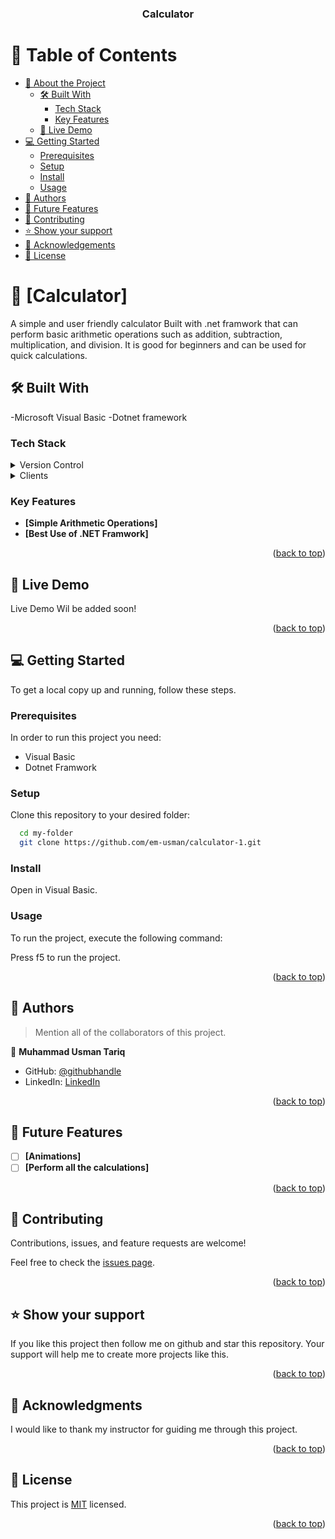 <a name="readme-top"></a>

<div align="center">

  <h3><b>Calculator</b></h3>

</div>

<!-- TABLE OF CONTENTS -->

# 📗 Table of Contents

- [📖 About the Project](#about-project)
  - [🛠 Built With](#built-with)
    - [Tech Stack](#tech-stack)
    - [Key Features](#key-features)
  - [🚀 Live Demo](#live-demo)
- [💻 Getting Started](#getting-started)
  - [Prerequisites](#prerequisites)
  - [Setup](#setup)
  - [Install](#install)
  - [Usage](#usage)
- [👥 Authors](#authors)
- [🔭 Future Features](#future-features)
- [🤝 Contributing](#contributing)
- [⭐️ Show your support](#support)
- [🙏 Acknowledgements](#acknowledgements)
- [📝 License](#license)

<!-- PROJECT DESCRIPTION -->

# 📖 [Calculator] <a name="about-project"></a>

A simple and user friendly calculator Built with .net framwork that can perform basic arithmetic operations such as addition, subtraction, multiplication, and division. It is good for beginners and can be used for quick calculations. 

## 🛠 Built With <a name="built-with"></a>

-Microsoft Visual Basic -Dotnet framework

### Tech Stack <a name="tech-stack"></a>

<details>
  <summary>Version Control</summary>
  <ul>
    <li><a href="https://github.com">Github</a></li>
  </ul>
</details>

<details>
  <summary>Clients</summary>
  <ul>
    <li><a href="https://microsoft-visual-basic.en.softonic.com/">Microsoft Visual Basic</a></li>
    <li><a href="https://dotnet.microsoft.com/en-us/download/dotnet-framework">Dotnet</a></li>
  </ul>
</details>

<!-- Features -->

### Key Features <a name="key-features"></a>

- **[Simple Arithmetic Operations]**
- **[Best Use of .NET Framwork]**

<p align="right">(<a href="#readme-top">back to top</a>)</p>

<!-- LIVE DEMO -->

## 🚀 Live Demo <a name="live-demo"></a>

Live Demo Wil be added soon!

<p align="right">(<a href="#readme-top">back to top</a>)</p>

<!-- GETTING STARTED -->

## 💻 Getting Started <a name="getting-started"></a>

To get a local copy up and running, follow these steps.

### Prerequisites

In order to run this project you need:

- Visual Basic 
- Dotnet Framwork  

### Setup

Clone this repository to your desired folder:

```sh
  cd my-folder
  git clone https://github.com/em-usman/calculator-1.git
```


### Install

Open in Visual Basic.

### Usage

To run the project, execute the following command:

Press f5 to run the project.


<p align="right">(<a href="#readme-top">back to top</a>)</p>

<!-- AUTHORS -->

## 👥 Authors <a name="authors"></a>

> Mention all of the collaborators of this project.

👤 **Muhammad Usman Tariq**

- GitHub: [@githubhandle](https://github.com/em-usman)
- LinkedIn: [LinkedIn](https://www.linkedin.com/in/osman-tariq-8a7543266/)

<p align="right">(<a href="#readme-top">back to top</a>)</p>

<!-- FUTURE FEATURES -->

## 🔭 Future Features <a name="future-features"></a>

- [ ] **[Animations]**
- [ ] **[Perform all the calculations]**

<p align="right">(<a href="#readme-top">back to top</a>)</p>

<!-- CONTRIBUTING -->

## 🤝 Contributing <a name="contributing"></a>

Contributions, issues, and feature requests are welcome!

Feel free to check the [issues page](https://github.com/em-usman/calculator-1/issues).

<p align="right">(<a href="#readme-top">back to top</a>)</p>

<!-- SUPPORT -->

## ⭐️ Show your support <a name="support"></a>

If you like this project then follow me on github and star this repository. Your support will help me to create more projects like this.

<p align="right">(<a href="#readme-top">back to top</a>)</p>

<!-- ACKNOWLEDGEMENTS -->

## 🙏 Acknowledgments <a name="acknowledgements"></a>

I would like to thank my instructor for guiding me through this project.

<p align="right">(<a href="#readme-top">back to top</a>)</p>

<!-- LICENSE -->

## 📝 License <a name="license"></a>

This project is [MIT](./LICENSE) licensed.


<p align="right">(<a href="#readme-top">back to top</a>)</p>
